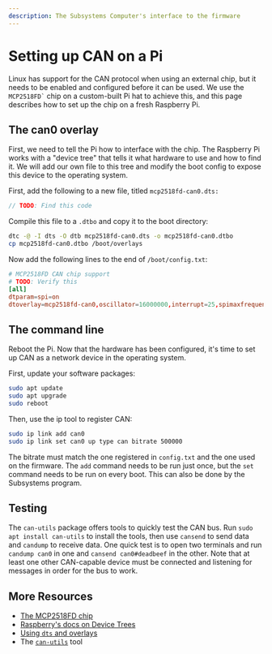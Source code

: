 ```yaml
---
description: The Subsystems Computer's interface to the firmware
---
```


# Setting up CAN on a Pi

Linux has support for the CAN protocol when using an external chip, but it needs to be enabled and configured before it can be used. We use the `` MCP2518FD` `` chip on a custom-built Pi hat to achieve this, and this page describes how to set up the chip on a fresh Raspberry Pi.

## The can0 overlay

First, we need to tell the Pi how to interface with the chip. The Raspberry Pi works with a "device tree" that tells it what hardware to use and how to find it. We will add our own file to this tree and modify the boot config to expose this device to the operating system.

First, add the following to a new file, titled `mcp2518fd-can0.dts:`

```groovy
// TODO: Find this code
```

Compile this file to a `.dtbo` and copy it to the boot directory:

```bash
dtc -@ -I dts -O dtb mcp2518fd-can0.dts -o mcp2518fd-can0.dtbo
cp mcp2518fd-can0.dtbo /boot/overlays
```

Now add the following lines to the end of `/boot/config.txt`:

```toml
# MCP2518FD CAN chip support
# TODO: Verify this
[all]
dtparam=spi=on
dtoverlay=mcp2518fd-can0,oscillator=16000000,interrupt=25,spimaxfrequency=1000000
```

## The command line

Reboot the Pi. Now that the hardware has been configured, it's time to set up CAN as a network device in the operating system.&#x20;

First, update your software packages:

```bash
sudo apt update
sudo apt upgrade
sudo reboot
```

Then, use the ip tool to register CAN:&#x20;

```bash
sudo ip link add can0
sudo ip link set can0 up type can bitrate 500000
```

The bitrate must match the one registered in `config.txt` and the one used on the firmware. The `add` command needs to be run just once, but the `set` command needs to be run on every boot. This can also be done by the Subsystems program.

## Testing

The `can-utils` package offers tools to quickly test the CAN bus. Run `sudo apt install can-utils` to install the tools, then use `cansend` to send data and `candump` to receive data. One quick test is to open two terminals and run `candump can0` in one and `cansend can0#deadbeef` in the other. Note that at least one other CAN-capable device must be connected and listening for messages in order for the bus to work.

## More Resources

* [The MCP2518FD chip](https://www.microchip.com/en-us/product/mcp2518fd)
* [Raspberry's docs on Device Trees](https://www.raspberrypi.com/documentation/computers/configuration.html#changing-the-default-pin-configuration)
* [Using `dts` and overlays](https://blog.stabel.family/raspberry-pi-4-device-tree/)&#x20;
* The [`can-utils`](https://github.com/linux-can/can-utils) tool

